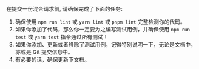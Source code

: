 在提交一份混合请求前, 请确保完成了下面的任务:

1. 确保使用 `npm run lint` 或 `yarn lint` 或 `pnpm lint` 完整检测你的代码。
2. 如果你添加了代码，那么你一定要为之编写测试用例，并确保使用 `npm run test` 或 `yarn test` 指令通过所有测试！
3. 如果你添加、更新或者移除了测试用例，记得特别说明一下，无论是文档中，亦或是 Git 提交信息中。
4. 有必要的话，确保更新下文档。
